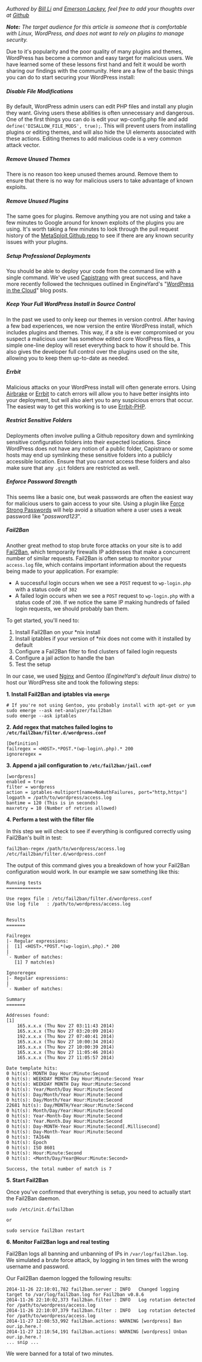 _Authored by [Bill Li](https://github.com/billxinli) and [Emerson Lackey](https://github.com/Emerson), feel free to add your thoughts over at [Github](https://github.com/twg/BlogPosts/blob/master/2014-11-13-Securing-WordPress.md)_

_**Note:** The target audience for this article is someone that is comfortable with Linux, WordPress, and does not want to rely on plugins to manage security._

Due to it's popularity and the poor quality of many plugins and themes, WordPress has become a common and easy target for malicious users. We have learned some of these lessons first hand and felt it would be worth sharing our findings with the community. Here are a few of the basic things you can do to start securing your WordPress install:

##### Disable File Modifications
By default, WordPress admin users can edit PHP files and install any plugin they want. Giving users these abilities is often unnecessary and dangerous. One of the first things you can do is edit your wp-config.php file and add `define('DISALLOW_FILE_MODS', true);`. This will prevent users from installing plugins or editing themes, and will also hide the UI elements associated with these actions. Editing themes to add malicious code is a very common attack vector.

##### Remove Unused Themes
There is no reason too keep unused themes around. Remove them to ensure that there is no way for malicious users to take advantage of known exploits.

##### Remove Unused Plugins
The same goes for plugins. Remove anything you are not using and take a few minutes to Google around for known exploits of the plugins you are using. It's worth taking a few minutes to look through the pull request history of the [MetaSploit Github repo](https://github.com/rapid7/metasploit-framework/pulls?q=is%3Apr+wordpress+is%3Aclosed) to see if there are any known security issues with your plugins.

##### Setup Professional Deployments
You should be able to deploy your code from the command line with a single command. We've used [Capistrano](http://capistranorb.com/) with great success, and have more recently followed the techniques outlined in EngineYard's "[WordPress in the Cloud](https://blog.engineyard.com/2014/wordpress-in-the-cloud-part-1)" blog posts.

##### Keep Your Full WordPress Install in Source Control
In the past we used to only keep our themes in version control. After having a few bad experiences, we now version the entire WordPress install, which includes plugins and themes. This way, if a site is ever compromised or you suspect a malicious user has somehow edited core WordPress files, a simple one-line deploy will reset everything back to how it should be. This also gives the developer full control over the plugins used on the site, allowing you to keep them up-to-date as needed.

##### Errbit
Malicious attacks on your WordPress install will often generate errors. Using [Airbrake](https://airbrake.io/) or [Errbit](https://github.com/errbit/errbit) to catch errors will allow you to have better insights into your deployment, but will also alert you to any suspicious errors that occur. The easiest way to get this working is to use [Errbit-PHP](https://github.com/flippa/errbit-php).

##### Restrict Sensitive Folders
Deployments often involve pulling a Github repository down and symlinking sensitive configuration folders into their expected locations. Since WordPress does not have any notion of a public folder, Capistrano or some hosts may end up symlinking these sensitive folders into a publicly accessible location. Ensure that you cannot access these folders and also make sure that any `.git` folders are restricted as well. 

##### Enforce Password Strength
This seems like a basic one, but weak passwords are often the easiest way for malicious users to gain access to your site. Using a plugin like [Force Strong Passwords](https://wordpress.org/plugins/force-strong-passwords/) will help avoid a situation where a user uses a weak password like "_password123_". 

##### Fail2Ban
Another great method to stop brute force attacks on your site is to add [Fail2Ban](https://github.com/fail2ban/fail2ban), which temporarily firewalls IP addresses that make a concurrent number of similar requests. Fail2Ban is often setup to monitor your `access.log` file, which contains important information about the requests being made to your application. For example:

- A successful login occurs when we see a `POST` request to `wp-login.php` with a status code of `302`
- A failed login occurs when we see a `POST` request to `wp-login.php` with a status code of `200`. If we notice the same IP making hundreds of failed login requests, we should probably ban them.

To get started, you'll need to:

1. Install Fail2Ban on your *nix install
2. Install iptables if your version of *nix does not come with it installed by default
3. Configure a Fail2Ban filter to find clusters of failed login requests
4. Configure a jail action to handle the ban
5. Test the setup

In our case, we used [Nginx](http://nginx.org/) and Gentoo _(EngineYard's default linux distro)_ to host our WordPress site and took the following steps:

**1. Install Fail2Ban and iptables via `emerge`**

    # If you're not using Gentoo, you probably install with apt-get or yum
    sudo emerge --ask net-analyzer/fail2ban
    sudo emerge --ask iptables

**2. Add regex that matches failed logins to `/etc/fail2ban/filter.d/wordpress.conf`**

    [Definition]
    failregex = <HOST>.*POST.*(wp-login\.php).* 200
    ignoreregex =

**3. Append a jail configuration to `/etc/fail2ban/jail.conf`**

    [wordpress]
    enabled = true
    filter = wordpress
    action = iptables-multiport[name=NoAuthFailures, port="http,https"]
    logpath = /path/to/wordpress/access.log
    bantime = 120 (This is in seconds)
    maxretry = 10 (Number of retries allowed)

**4. Perform a test with the filter file**

In this step we will check to see if everything is configured correctly using Fail2Ban's built in test:

    fail2ban-regex /path/to/wordpress/access.log /etc/fail2ban/filter.d/wordpress.conf

The output of this command gives you a breakdown of how your Fail2Ban configuration would work. In our example we saw something like this:

    Running tests
    =============

    Use regex file : /etc/fail2ban/filter.d/wordpress.conf
    Use log file   : /path/to/wordpress/access.log


    Results
    =======

    Failregex
    |- Regular expressions:
    |  [1] <HOST>.*POST.*(wp-login\.php).* 200
    |
    `- Number of matches:
       [1] 7 match(es)

    Ignoreregex
    |- Regular expressions:
    |
    `- Number of matches:

    Summary
    =======
    
    Addresses found:
    [1]
        165.x.x.x (Thu Nov 27 03:11:43 2014)
        165.x.x.x (Thu Nov 27 03:20:09 2014)
        192.x.x.x (Thu Nov 27 07:40:41 2014)
        165.x.x.x (Thu Nov 27 10:00:34 2014)
        165.x.x.x (Thu Nov 27 10:00:39 2014)
        165.x.x.x (Thu Nov 27 11:05:46 2014)
        165.x.x.x (Thu Nov 27 11:05:57 2014)

    Date template hits:
    0 hit(s): MONTH Day Hour:Minute:Second
    0 hit(s): WEEKDAY MONTH Day Hour:Minute:Second Year
    0 hit(s): WEEKDAY MONTH Day Hour:Minute:Second
    0 hit(s): Year/Month/Day Hour:Minute:Second
    0 hit(s): Day/Month/Year Hour:Minute:Second
    0 hit(s): Day/Month/Year Hour:Minute:Second
    22681 hit(s): Day/MONTH/Year:Hour:Minute:Second
    0 hit(s): Month/Day/Year:Hour:Minute:Second
    0 hit(s): Year-Month-Day Hour:Minute:Second
    0 hit(s): Year.Month.Day Hour:Minute:Second
    0 hit(s): Day-MONTH-Year Hour:Minute:Second[.Millisecond]
    0 hit(s): Day-Month-Year Hour:Minute:Second
    0 hit(s): TAI64N
    0 hit(s): Epoch
    0 hit(s): ISO 8601
    0 hit(s): Hour:Minute:Second
    0 hit(s): <Month/Day/Year@Hour:Minute:Second>

    Success, the total number of match is 7

**5. Start Fail2Ban**

Once you've confirmed that everything is setup, you need to actually start the Fail2Ban daemon.

    sudo /etc/init.d/fail2ban
    
    or
    
    sudo service fail2ban restart


**6. Monitor Fail2Ban logs and real testing**

Fail2Ban logs all banning and unbanning of IPs in `/var/log/fail2ban.log`. We simulated a brute force attack, by logging in ten times with the wrong username and password.

Our Fail2Ban daemon logged the following results:

    2014-11-26 22:10:01,782 fail2ban.server : INFO   Changed logging target to /var/log/fail2ban.log for Fail2ban v0.8.6
    2014-11-26 22:10:02,373 fail2ban.filter : INFO   Log rotation detected for /path/to/wordpress/access.log
    2014-11-26 22:10:07,379 fail2ban.filter : INFO   Log rotation detected for /path/to/wordpress/access.log
    2014-11-27 12:08:53,992 fail2ban.actions: WARNING [wordpress] Ban our.ip.here.!
    2014-11-27 12:10:54,191 fail2ban.actions: WARNING [wordpress] Unban our.ip.here.! 
    ... snip ...
    
We were banned for a total of two minutes.
